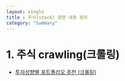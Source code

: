 ```yaml
---
layout: single
title : 주식(stock) 관련 내용 정리
category: "Summary"
---
```


# 1. 주식 crawling(크롤링)
* [투자성향별 포트폴리오 추천 (크롤링)](https://blog.naver.com/dalgoon02121/222273622972)  


